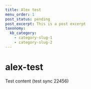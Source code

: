 ```yaml
---
title: Alex test
menu_order: 1
post_status: pending
post_excerpt: This is a post excerpt
taxonomy:
  kb_category:
    - category-slug-1
    - category-slug-2
---
```


# alex-test

Test content (test sync 22456)
